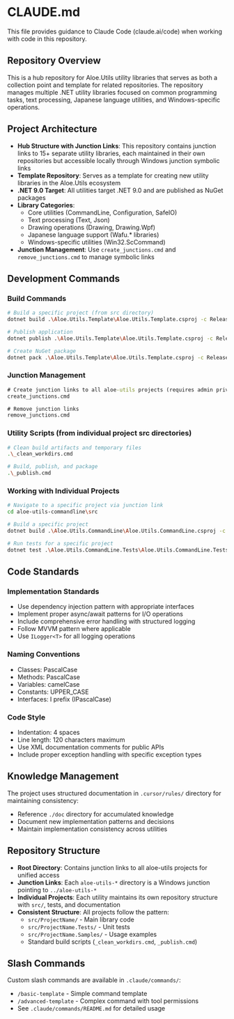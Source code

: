 # CLAUDE.md

This file provides guidance to Claude Code (claude.ai/code) when working with code in this repository.

## Repository Overview

This is a hub repository for Aloe.Utils utility libraries that serves as both a collection point and template for related repositories. The repository manages multiple .NET utility libraries focused on common programming tasks, text processing, Japanese language utilities, and Windows-specific operations.

## Project Architecture

- **Hub Structure with Junction Links**: This repository contains junction links to 15+ separate utility libraries, each maintained in their own repositories but accessible locally through Windows junction symbolic links
- **Template Repository**: Serves as a template for creating new utility libraries in the Aloe.Utils ecosystem  
- **.NET 9.0 Target**: All utilities target .NET 9.0 and are published as NuGet packages
- **Library Categories**:
  - Core utilities (CommandLine, Configuration, SafeIO)
  - Text processing (Text, Json)
  - Drawing operations (Drawing, Drawing.Wpf)
  - Japanese language support (Wafu.* libraries)
  - Windows-specific utilities (Win32.ScCommand)
- **Junction Management**: Use `create_junctions.cmd` and `remove_junctions.cmd` to manage symbolic links

## Development Commands

### Build Commands
```bash
# Build a specific project (from src directory)
dotnet build .\Aloe.Utils.Template\Aloe.Utils.Template.csproj -c Release

# Publish application
dotnet publish .\Aloe.Utils.Template\Aloe.Utils.Template.csproj -c Release -r win-x64 -o .\publish\AloeUtilsTemplate

# Create NuGet package
dotnet pack .\Aloe.Utils.Template\Aloe.Utils.Template.csproj -c Release -o .\publish
```

### Junction Management
```cmd
# Create junction links to all aloe-utils projects (requires admin privileges)
create_junctions.cmd

# Remove junction links
remove_junctions.cmd
```

### Utility Scripts (from individual project src directories)
```bash
# Clean build artifacts and temporary files
.\_clean_workdirs.cmd

# Build, publish, and package
.\_publish.cmd
```

### Working with Individual Projects
```bash
# Navigate to a specific project via junction link
cd aloe-utils-commandline\src

# Build a specific project
dotnet build .\Aloe.Utils.CommandLine\Aloe.Utils.CommandLine.csproj -c Release

# Run tests for a specific project
dotnet test .\Aloe.Utils.CommandLine.Tests\Aloe.Utils.CommandLine.Tests.csproj
```

## Code Standards

### Implementation Standards
- Use dependency injection pattern with appropriate interfaces
- Implement proper async/await patterns for I/O operations
- Include comprehensive error handling with structured logging
- Follow MVVM pattern where applicable
- Use `ILogger<T>` for all logging operations

### Naming Conventions
- Classes: PascalCase
- Methods: PascalCase  
- Variables: camelCase
- Constants: UPPER_CASE
- Interfaces: I prefix (IPascalCase)

### Code Style
- Indentation: 4 spaces
- Line length: 120 characters maximum
- Use XML documentation comments for public APIs
- Include proper exception handling with specific exception types

## Knowledge Management

The project uses structured documentation in `.cursor/rules/` directory for maintaining consistency:
- Reference `./doc` directory for accumulated knowledge
- Document new implementation patterns and decisions
- Maintain implementation consistency across utilities

## Repository Structure

- **Root Directory**: Contains junction links to all aloe-utils projects for unified access
- **Junction Links**: Each `aloe-utils-*` directory is a Windows junction pointing to `../aloe-utils-*`
- **Individual Projects**: Each utility maintains its own repository structure with `src/`, tests, and documentation
- **Consistent Structure**: All projects follow the pattern:
  - `src/ProjectName/` - Main library code
  - `src/ProjectName.Tests/` - Unit tests  
  - `src/ProjectName.Samples/` - Usage examples
  - Standard build scripts (`_clean_workdirs.cmd`, `_publish.cmd`)

## Slash Commands

Custom slash commands are available in `.claude/commands/`:
- `/basic-template` - Simple command template
- `/advanced-template` - Complex command with tool permissions
- See `.claude/commands/README.md` for detailed usage